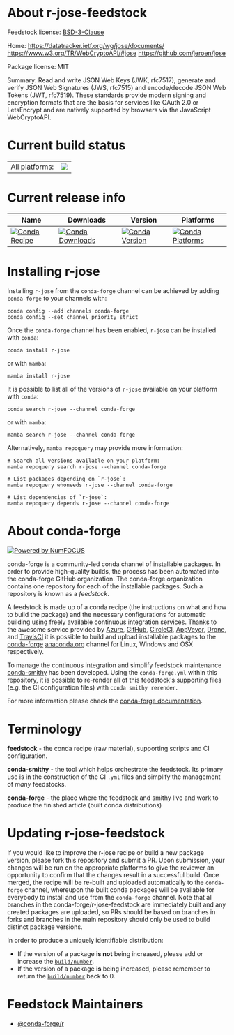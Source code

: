 About r-jose-feedstock
======================

Feedstock license: [BSD-3-Clause](https://github.com/conda-forge/r-jose-feedstock/blob/main/LICENSE.txt)

Home: https://datatracker.ietf.org/wg/jose/documents/ https://www.w3.org/TR/WebCryptoAPI/#jose https://github.com/jeroen/jose

Package license: MIT

Summary: Read and write JSON Web Keys (JWK, rfc7517), generate and verify JSON Web Signatures (JWS, rfc7515) and encode/decode JSON Web Tokens (JWT, rfc7519). These standards provide modern signing and encryption formats that are the basis for services like OAuth 2.0 or LetsEncrypt and are natively supported by browsers via the JavaScript WebCryptoAPI.

Current build status
====================


<table><tr><td>All platforms:</td>
    <td>
      <a href="https://dev.azure.com/conda-forge/feedstock-builds/_build/latest?definitionId=11320&branchName=main">
        <img src="https://dev.azure.com/conda-forge/feedstock-builds/_apis/build/status/r-jose-feedstock?branchName=main">
      </a>
    </td>
  </tr>
</table>

Current release info
====================

| Name | Downloads | Version | Platforms |
| --- | --- | --- | --- |
| [![Conda Recipe](https://img.shields.io/badge/recipe-r--jose-green.svg)](https://anaconda.org/conda-forge/r-jose) | [![Conda Downloads](https://img.shields.io/conda/dn/conda-forge/r-jose.svg)](https://anaconda.org/conda-forge/r-jose) | [![Conda Version](https://img.shields.io/conda/vn/conda-forge/r-jose.svg)](https://anaconda.org/conda-forge/r-jose) | [![Conda Platforms](https://img.shields.io/conda/pn/conda-forge/r-jose.svg)](https://anaconda.org/conda-forge/r-jose) |

Installing r-jose
=================

Installing `r-jose` from the `conda-forge` channel can be achieved by adding `conda-forge` to your channels with:

```
conda config --add channels conda-forge
conda config --set channel_priority strict
```

Once the `conda-forge` channel has been enabled, `r-jose` can be installed with `conda`:

```
conda install r-jose
```

or with `mamba`:

```
mamba install r-jose
```

It is possible to list all of the versions of `r-jose` available on your platform with `conda`:

```
conda search r-jose --channel conda-forge
```

or with `mamba`:

```
mamba search r-jose --channel conda-forge
```

Alternatively, `mamba repoquery` may provide more information:

```
# Search all versions available on your platform:
mamba repoquery search r-jose --channel conda-forge

# List packages depending on `r-jose`:
mamba repoquery whoneeds r-jose --channel conda-forge

# List dependencies of `r-jose`:
mamba repoquery depends r-jose --channel conda-forge
```


About conda-forge
=================

[![Powered by
NumFOCUS](https://img.shields.io/badge/powered%20by-NumFOCUS-orange.svg?style=flat&colorA=E1523D&colorB=007D8A)](https://numfocus.org)

conda-forge is a community-led conda channel of installable packages.
In order to provide high-quality builds, the process has been automated into the
conda-forge GitHub organization. The conda-forge organization contains one repository
for each of the installable packages. Such a repository is known as a *feedstock*.

A feedstock is made up of a conda recipe (the instructions on what and how to build
the package) and the necessary configurations for automatic building using freely
available continuous integration services. Thanks to the awesome service provided by
[Azure](https://azure.microsoft.com/en-us/services/devops/), [GitHub](https://github.com/),
[CircleCI](https://circleci.com/), [AppVeyor](https://www.appveyor.com/),
[Drone](https://cloud.drone.io/welcome), and [TravisCI](https://travis-ci.com/)
it is possible to build and upload installable packages to the
[conda-forge](https://anaconda.org/conda-forge) [anaconda.org](https://anaconda.org/)
channel for Linux, Windows and OSX respectively.

To manage the continuous integration and simplify feedstock maintenance
[conda-smithy](https://github.com/conda-forge/conda-smithy) has been developed.
Using the ``conda-forge.yml`` within this repository, it is possible to re-render all of
this feedstock's supporting files (e.g. the CI configuration files) with ``conda smithy rerender``.

For more information please check the [conda-forge documentation](https://conda-forge.org/docs/).

Terminology
===========

**feedstock** - the conda recipe (raw material), supporting scripts and CI configuration.

**conda-smithy** - the tool which helps orchestrate the feedstock.
                   Its primary use is in the construction of the CI ``.yml`` files
                   and simplify the management of *many* feedstocks.

**conda-forge** - the place where the feedstock and smithy live and work to
                  produce the finished article (built conda distributions)


Updating r-jose-feedstock
=========================

If you would like to improve the r-jose recipe or build a new
package version, please fork this repository and submit a PR. Upon submission,
your changes will be run on the appropriate platforms to give the reviewer an
opportunity to confirm that the changes result in a successful build. Once
merged, the recipe will be re-built and uploaded automatically to the
`conda-forge` channel, whereupon the built conda packages will be available for
everybody to install and use from the `conda-forge` channel.
Note that all branches in the conda-forge/r-jose-feedstock are
immediately built and any created packages are uploaded, so PRs should be based
on branches in forks and branches in the main repository should only be used to
build distinct package versions.

In order to produce a uniquely identifiable distribution:
 * If the version of a package **is not** being increased, please add or increase
   the [``build/number``](https://docs.conda.io/projects/conda-build/en/latest/resources/define-metadata.html#build-number-and-string).
 * If the version of a package **is** being increased, please remember to return
   the [``build/number``](https://docs.conda.io/projects/conda-build/en/latest/resources/define-metadata.html#build-number-and-string)
   back to 0.

Feedstock Maintainers
=====================

* [@conda-forge/r](https://github.com/orgs/conda-forge/teams/r/)

